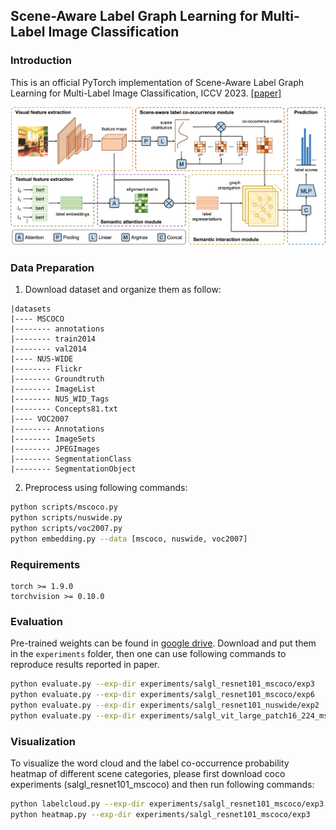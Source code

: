 ## Scene-Aware Label Graph Learning for Multi-Label Image Classification

### Introduction
This is an official PyTorch implementation of Scene-Aware Label Graph Learning for Multi-Label Image Classification, ICCV 2023. [[paper]](https://openaccess.thecvf.com/content/ICCV2023/papers/Zhu_Scene-Aware_Label_Graph_Learning_for_Multi-Label_Image_Classification_ICCV_2023_paper.pdf)

![alt tsformer](src/framework.png)


### Data Preparation
1. Download dataset and organize them as follow:
```
|datasets
|---- MSCOCO
|-------- annotations
|-------- train2014
|-------- val2014
|---- NUS-WIDE
|-------- Flickr
|-------- Groundtruth
|-------- ImageList
|-------- NUS_WID_Tags
|-------- Concepts81.txt
|---- VOC2007
|-------- Annotations
|-------- ImageSets
|-------- JPEGImages
|-------- SegmentationClass
|-------- SegmentationObject
```
2. Preprocess using following commands:
```bash
python scripts/mscoco.py
python scripts/nuswide.py
python scripts/voc2007.py
python embedding.py --data [mscoco, nuswide, voc2007]
```

### Requirements
```
torch >= 1.9.0
torchvision >= 0.10.0
```

### Evaluation
Pre-trained weights can be found in [google drive](https://drive.google.com/drive/folders/1Ys3c5a19Mg_PguDn5F2fKKnAFNx93uLX?usp=sharing). Download and put them in the `experiments` folder, then one can use following commands to reproduce results reported in paper.
```bash
python evaluate.py --exp-dir experiments/salgl_resnet101_mscoco/exp3     # Microsoft COCO (448 x 448)
python evaluate.py --exp-dir experiments/salgl_resnet101_mscoco/exp6     # Microsoft COCO (576 x 576)
python evaluate.py --exp-dir experiments/salgl_resnet101_nuswide/exp2    # NUS-WIDE
python evaluate.py --exp-dir experiments/salgl_vit_large_patch16_224_mscoco/exp1     # Pascal VOC 2007
```

### Visualization
To visualize the word cloud and the label co-occurrence probability heatmap of different scene categories, please first download coco experiments (salgl_resnet101_mscoco) and then run following commands:
```bash
python labelcloud.py --exp-dir experiments/salgl_resnet101_mscoco/exp3
python heatmap.py --exp-dir experiments/salgl_resnet101_mscoco/exp3
```
